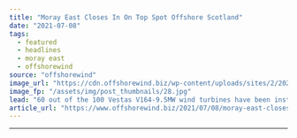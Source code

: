```yaml
---
title: "Moray East Closes In On Top Spot Offshore Scotland"
date: "2021-07-08"
tags: 
  - featured
  - headlines
  - moray east
  - offshorewind
source: "offshorewind"
image_url: "https://cdn.offshorewind.biz/wp-content/uploads/sites/2/2021/07/05120008/Blue-Tern-at-Moray-East.jpg"
image_fp: "/assets/img/post_thumbnails/28.jpg"
lead: "60 out of the 100 Vestas V164-9.5MW wind turbines have been installed at the"
article_url: "https://www.offshorewind.biz/2021/07/08/moray-east-closes-in-on-top-spot-offshore-scotland/"
---
```


---
